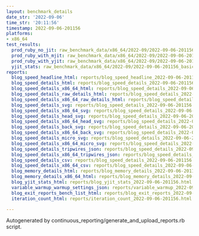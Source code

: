 ```yaml
---
layout: benchmark_details
date_str: '2022-09-06'
time_str: '20:11:56'
timestamp: 2022-09-06-201156
platforms:
- x86_64
test_results:
  prod_ruby_no_jit: raw_benchmark_data/x86_64/2022-09/2022-09-06-201156_basic_benchmark_prod_ruby_no_jit.json
  prod_ruby_with_mjit: raw_benchmark_data/x86_64/2022-09/2022-09-06-201156_basic_benchmark_prod_ruby_with_mjit.json
  prod_ruby_with_yjit: raw_benchmark_data/x86_64/2022-09/2022-09-06-201156_basic_benchmark_prod_ruby_with_yjit.json
  yjit_stats: raw_benchmark_data/x86_64/2022-09/2022-09-06-201156_basic_benchmark_yjit_stats.json
reports:
  blog_speed_headline_html: reports/blog_speed_headline_2022-09-06-201156.html
  blog_speed_details_html: reports/blog_speed_details_2022-09-06-201156.html
  blog_speed_details_x86_64_html: reports/blog_speed_details_2022-09-06-201156.x86_64.html
  blog_speed_details_raw_details_html: reports/blog_speed_details_2022-09-06-201156.raw_details.html
  blog_speed_details_x86_64_raw_details_html: reports/blog_speed_details_2022-09-06-201156.x86_64.raw_details.html
  blog_speed_details_svg: reports/blog_speed_details_2022-09-06-201156.svg
  blog_speed_details_x86_64_svg: reports/blog_speed_details_2022-09-06-201156.x86_64.svg
  blog_speed_details_head_svg: reports/blog_speed_details_2022-09-06-201156.head.svg
  blog_speed_details_x86_64_head_svg: reports/blog_speed_details_2022-09-06-201156.x86_64.head.svg
  blog_speed_details_back_svg: reports/blog_speed_details_2022-09-06-201156.back.svg
  blog_speed_details_x86_64_back_svg: reports/blog_speed_details_2022-09-06-201156.x86_64.back.svg
  blog_speed_details_micro_svg: reports/blog_speed_details_2022-09-06-201156.micro.svg
  blog_speed_details_x86_64_micro_svg: reports/blog_speed_details_2022-09-06-201156.x86_64.micro.svg
  blog_speed_details_tripwires_json: reports/blog_speed_details_2022-09-06-201156.tripwires.json
  blog_speed_details_x86_64_tripwires_json: reports/blog_speed_details_2022-09-06-201156.x86_64.tripwires.json
  blog_speed_details_csv: reports/blog_speed_details_2022-09-06-201156.csv
  blog_speed_details_x86_64_csv: reports/blog_speed_details_2022-09-06-201156.x86_64.csv
  blog_memory_details_html: reports/blog_memory_details_2022-09-06-201156.html
  blog_memory_details_x86_64_html: reports/blog_memory_details_2022-09-06-201156.x86_64.html
  blog_yjit_stats_html: reports/blog_yjit_stats_2022-09-06-201156.html
  variable_warmup_warmup_settings_json: reports/variable_warmup_2022-09-06-201156.warmup_settings.json
  blog_exit_reports_bench_list_html: reports/blog_exit_reports_2022-09-06-201156.bench_list.html
  iteration_count_html: reports/iteration_count_2022-09-06-201156.html

---
```

Autogenerated by continuous_reporting/generate_and_upload_reports.rb script.
